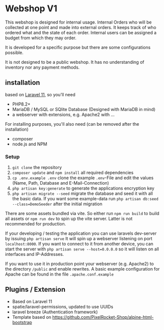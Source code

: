 # Webshop V1

This webshop is designed for internal usage. Internal Orders who will be
collected at one point and made into external orders. It keeps track of
who ordered what and the state of each order. Internal users can be assigned 
a budget from which they may order.

It is developed for a specific purpose but
there are some configurations possible.

It is not designed to be a public webshop. It has no understanding of
inventory nor any payment methods.

## installation

based on [Laravel 11](https://laravel.com/), so you'll need 
* PHP8.2+
* MariaDB / MySQL or SQlite Database (Designed with MariaDB in mind)
* a webserver with extensions, e.g. Apache2 with ...

For installing purposes, you'll also need (can be removed after the installation)
* composer
* node.js and NPM

### Setup
1. ``git clone`` the repository
2. ``composer update`` and ``npm install`` all required dependencies
4. ``cp .env.example .env`` clone the example ``.env``-File and edit the values
   (Name, Path, Database and E-Mail-Connection)
5. ``php artisan key:generate`` to generate the applications encryption key
6. ``php artisan migrate --seed`` migrate the database and seed it with
all the basic data. If you want some example-data run ``php artisan db:seed --class=DemoSeeder``
after the initial migration

There are some assets bundled via vite. So either run ``npm run build`` to build all
assets or ``npm run dev`` to spin up the vite server. Latter is not recommended for
production.

If your developing / testing the application you can use laravels dev-server by issuing ``php artisan serve``
It will spin up a webserver listening on port ``localhost:8000``. If you want to connect
to it from another device, you can start the server with ``php artisan serve --host=0.0.0.0`` so it 
will listen on all interfaces and IP-Addresses.

If you want to use it in production point your webserver (e.g. Apache2) to the directory ``/public`` and 
enable rewrites. A basic example configuration for Apache can be found in the file ``.apache.conf.example``



## Plugins / Extension

* Based on Laravel 11
* spatie/laravel-permissions, updated to use UUIDs
* laravel breeze (Authentication framework)
* Template based on https://github.com/PixelRocket-Shop/alpine-html-bootstrap 
